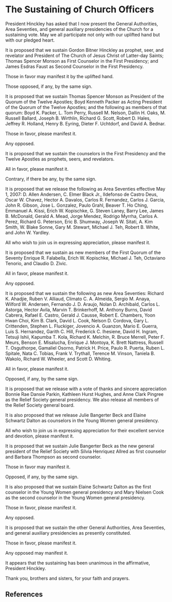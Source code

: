 # The Sustaining of Church Officers

President Hinckley has asked that I now present the General Authorities, Area
Seventies, and general auxiliary presidencies of the Church for a sustaining
vote. May we all participate not only with our uplifted hand but with our
pledged heart.

It is proposed that we sustain Gordon Bitner Hinckley as prophet, seer, and
revelator and President of The Church of Jesus Christ of Latter-day Saints;
Thomas Spencer Monson as First Counselor in the First Presidency; and James
Esdras Faust as Second Counselor in the First Presidency.

Those in favor may manifest it by the uplifted hand.

Those opposed, if any, by the same sign.

It is proposed that we sustain Thomas Spencer Monson as President of the
Quorum of the Twelve Apostles; Boyd Kenneth Packer as Acting President of the
Quorum of the Twelve Apostles; and the following as members of that quorum:
Boyd K. Packer, L. Tom Perry, Russell M. Nelson, Dallin H. Oaks, M. Russell
Ballard, Joseph B. Wirthlin, Richard G. Scott, Robert D. Hales, Jeffrey R.
Holland, Henry B. Eyring, Dieter F. Uchtdorf, and David A. Bednar.

Those in favor, please manifest it.

Any opposed.

It is proposed that we sustain the counselors in the First Presidency and the
Twelve Apostles as prophets, seers, and revelators.

All in favor, please manifest it.

Contrary, if there be any, by the same sign.

It is proposed that we release the following as Area Seventies effective May
1, 2007: D. Allen Andersen, C. Elmer Black Jr., Ildefonso de Castro Deus,
Oscar W. Chavez, Hector A. Davalos, Carlos R. Fernandez, Carlos J. Garcia,
John R. Gibson, Jose L. Gonzalez, Paulo Grahl, Beaver T. Ho Ching, Emmanuel A.
Kissi, Erich W. Kopischke, G. Steven Laney, Barry Lee, James B. McDonald,
Gerald A. Mead, Jorge Mendez, Rodrigo Myrrha, Carlos A. Perez, Richard G.
Peterson, Eric B. Shumway, Joseph W. Sitati, A. Kim Smith, W. Blake Sonne,
Gary M. Stewart, Michael J. Teh, Robert B. White, and John W. Yardley.

All who wish to join us in expressing appreciation, please manifest it.

It is proposed that we sustain as new members of the First Quorum of the
Seventy Enrique R. Falabella, Erich W. Kopischke, Michael J. Teh, Octaviano
Tenorio, and Claudio D. Zivic.

All in favor, please manifest it.

Any opposed.

It is proposed that we sustain the following as new Area Seventies: Richard K.
Ahadjie, Ruben V. Alliaud, Climato C. A. Almeida, Sergio M. Anaya, Wilford W.
Andersen, Fernando J. D. Araujo, Nolan D. Archibald, Carlos L. Astorga, Hector
Avila, Marvin T. Brinkerhoff, M. Anthony Burns, David Cabrera, Rafael E.
Castro, Gerald J. Causse, Robert E. Chambers, Yoon Hwan Choi, Kim B. Clark,
David L. Cook, Nelson D. Cordova, Gary L. Crittenden, Stephen L. Fluckiger,
Jovencio A. Guanzon, Mario E. Guerra, Luis S. Hernandez, Garith C. Hill,
Frederick C. Ihesiene, David H. Ingram, Tetsuji Ishii, Kapumba T. Kola,
Richard K. Melchin, R. Bruce Merrell, Peter F. Meurs, Benson E. Misalucha,
Enrique J. Montoya, K. Brett Nattress, Russell T. Osguthorpe, Gamaliel Osorno,
Patrick H. Price, Paulo R. Puerta, Ruben L. Spitale, Nata C. Tobias, Frank V.
Trythall, Terence M. Vinson, Taniela B. Wakolo, Richard W. Wheeler, and Scott
D. Whiting.

All in favor, please manifest it.

Opposed, if any, by the same sign.

It is proposed that we release with a vote of thanks and sincere appreciation
Bonnie Rae Dansie Parkin, Kathleen Hurst Hughes, and Anne Clark Pingree as the
Relief Society general presidency. We also release all members of the Relief
Society general board.

It is also proposed that we release Julie Bangerter Beck and Elaine Schwartz
Dalton as counselors in the Young Women general presidency.

All who wish to join us in expressing appreciation for their excellent service
and devotion, please manifest it.

It is proposed that we sustain Julie Bangerter Beck as the new general
president of the Relief Society with Silvia Henriquez Allred as first
counselor and Barbara Thompson as second counselor.

Those in favor may manifest it.

Opposed, if any, by the same sign.

It is also proposed that we sustain Elaine Schwartz Dalton as the first
counselor in the Young Women general presidency and Mary Nielsen Cook as the
second counselor in the Young Women general presidency.

Those in favor, please manifest it.

Any opposed.

It is proposed that we sustain the other General Authorities, Area Seventies,
and general auxiliary presidencies as presently constituted.

Those in favor, please manifest it.

Any opposed may manifest it.

It appears that the sustaining has been unanimous in the affirmative,
President Hinckley.

Thank you, brothers and sisters, for your faith and prayers.

## References

